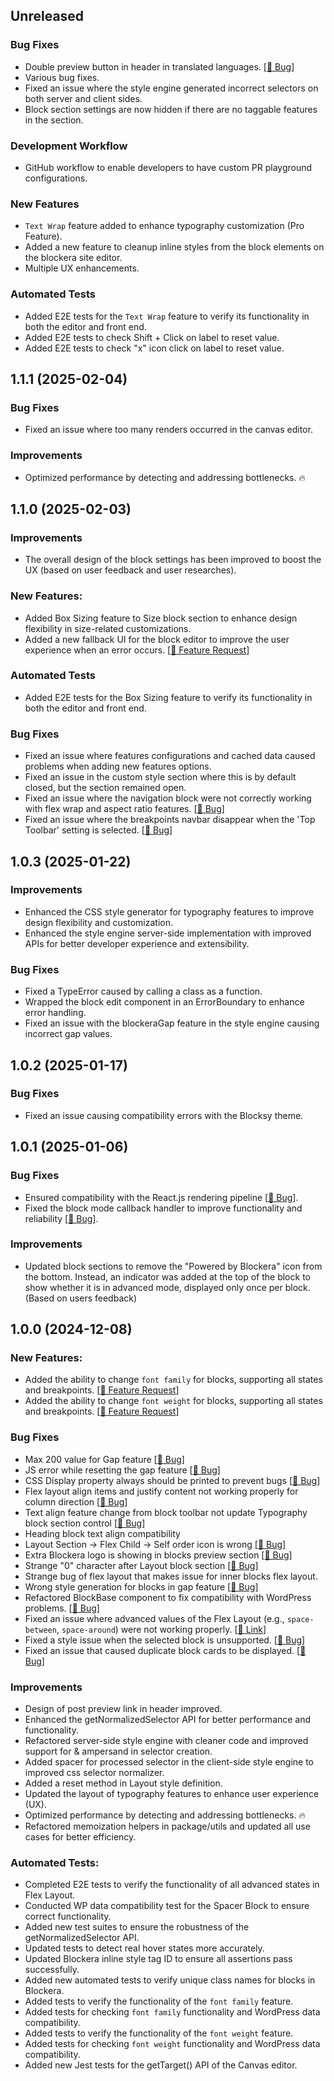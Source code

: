 ## Unreleased

### Bug Fixes
- Double preview button in header in translated languages. [[🔗 Bug](https://community.blockera.ai/bugs-mdhyb8nc/post/missing-translation-string-for-blockera-iBEIfdKXdbBkpn1?highlight=mIwhJxxt63eUix5)]
- Various bug fixes.
- Fixed an issue where the style engine generated incorrect selectors on both server and client sides.
- Block section settings are now hidden if there are no taggable features in the section.

### Development Workflow
- GitHub workflow to enable developers to have custom PR playground configurations.

### New Features
- `Text Wrap` feature added to enhance typography customization (Pro Feature).
- Added a new feature to cleanup inline styles from the block elements on the blockera site editor.
- Multiple UX enhancements.

### Automated Tests
- Added E2E tests for the `Text Wrap` feature to verify its functionality in both the editor and front end.
- Added E2E tests to check Shift + Click on label to reset value.
- Added E2E tests to check "x" icon click on label to reset value.

## 1.1.1 (2025-02-04)

### Bug Fixes
- Fixed an issue where too many renders occurred in the canvas editor.

### Improvements
- Optimized performance by detecting and addressing bottlenecks. 🔥

## 1.1.0 (2025-02-03)

### Improvements
- The overall design of the block settings has been improved to boost the UX (based on user feedback and user researches).

### New Features:
- Added Box Sizing feature to Size block section to enhance design flexibility in size-related customizations.
- Added a new fallback UI for the block editor to improve the user experience when an error occurs. [[🔗 Feature Request](https://community.blockera.ai/feature-request-1rsjg2ck/post/bug-detector-and-reporter-inside-wp-admin-JNHwQhKzYqrEjK6)]

### Automated Tests
- Added E2E tests for the Box Sizing feature to verify its functionality in both the editor and front end.

### Bug Fixes
- Fixed an issue where features configurations and cached data caused problems when adding new features options.
- Fixed an issue in the custom style section where this is by default closed, but the section remained open.
- Fixed an issue where the navigation block were not correctly working with flex wrap and aspect ratio features. [[🔗 Bug](https://community.blockera.ai/bugs-mdhyb8nc/post/bug-in-navigation-block-WQZsA8IAhFcPNxR)]
- Fixed an issue where the breakpoints navbar disappear when the 'Top Toolbar' setting is selected. [[🔗 Bug](https://community.blockera.ai/bugs-mdhyb8nc/post/blockers-top-toolbar-disappears-if-you-select-top-toolbar-setting-sldgztD8JG2lVeC)]

## 1.0.3 (2025-01-22)


### Improvements
- Enhanced the CSS style generator for typography features to improve design flexibility and customization.
- Enhanced the style engine server-side implementation with improved APIs for better developer experience and extensibility.

### Bug Fixes
- Fixed a TypeError caused by calling a class as a function.
- Wrapped the block edit component in an ErrorBoundary to enhance error handling.
- Fixed an issue with the blockeraGap feature in the style engine causing incorrect gap values.

## 1.0.2 (2025-01-17)

### Bug Fixes
- Fixed an issue causing compatibility errors with the Blocksy theme.


## 1.0.1 (2025-01-06)

### Bug Fixes
- Ensured compatibility with the React.js rendering pipeline [[🔗 Bug](https://community.blockera.ai/bugs-mdhyb8nc/post/single-product-block-error-bXDiO88g7LsP0hV)].
- Fixed the block mode callback handler to improve functionality and reliability [[🔗 Bug](https://community.blockera.ai/bugs-mdhyb8nc/post/block-mode-switch-not-works-FsR1uwRuIcCakWp)].

### Improvements
- Updated block sections to remove the "Powered by Blockera" icon from the bottom. Instead, an indicator was added at the top of the block to show whether it is in advanced mode, displayed only once per block. (Based on users feedback)

## 1.0.0 (2024-12-08)

### New Features:
- Added the ability to change `font family` for blocks, supporting all states and breakpoints. [[🔗 Feature Request](https://community.blockera.ai/feature-request-1rsjg2ck/post/font-font-appearance-support-nhEJYxOd5p9k4E1)]
- Added the ability to change `font weight` for blocks, supporting all states and breakpoints. [[🔗 Feature Request](https://community.blockera.ai/feature-request-1rsjg2ck/post/font-font-appearance-support-nhEJYxOd5p9k4E1)]


### Bug Fixes

- Max 200 value for Gap feature [[🔗 Bug](https://community.blockera.ai/bugs-mdhyb8nc/post/max-200-value-for-gap-feature-nwcVKkoyV5PVKEZ)]
- JS error while resetting the gap feature [[🔗 Bug](https://community.blockera.ai/bugs-mdhyb8nc/post/js-error-while-resetting-the-gap-feature-DMkePSiXbnwyPSE)]
- CSS Display property always should be printed to prevent bugs [[🔗 Bug](https://community.blockera.ai/bugs-mdhyb8nc/post/display-feature-always-not-priting-aKA5Jr0gnb6N6Yu)]
- Flex layout align items and justify content not working properly for column direction [[🔗 Bug](https://community.blockera.ai/bugs-mdhyb8nc/post/flex-layout-bug-aZ0Z3LqgOT8aApK)]
- Text align feature change from block toolbar not update Typography block section control [[🔗 Bug](https://community.blockera.ai/bugs-mdhyb8nc/post/changing-text-aling-not-affects-inside-blockera-typography-section-kjKfo0aGpFIJSre)]
- Heading block text align compatibility 
- Layout Section → Flex Child → Self order icon is wrong [[🔗 Bug](https://community.blockera.ai/bugs-mdhyb8nc/post/flex-chlild-order-icon-is-wrong-uVCroH9QzuZSWsf)]
- Extra Blockera logo is showing in blocks preview section [[🔗 Bug](https://community.blockera.ai/bugs-mdhyb8nc/post/extra-logo-on-blocks-fFacaGcdbdRHS3M)]
- Strange "0" character after Layout block section [[🔗 Bug](https://community.blockera.ai/bugs-mdhyb8nc/post/strange-0-after-layout-block-section-tXhcZXMGMn631EH)]
- Strange bug of flex layout that makes issue for inner blocks flex layout.
- Wrong style generation for blocks in gap feature [[🔗 Bug](https://community.blockera.ai/bugs-mdhyb8nc/post/wrong-style-generation-for-blocks-in-gap-feature-nkRSbYvjaK226Rh)]
- Refactored BlockBase component to fix compatibility with WordPress problems. [[🔗 Bug](https://community.blockera.ai/bugs-mdhyb8nc/post/group-block-variation-control-bug-with-updating-layout-section---flex-MSd1lhFdxAGDd2c)]
- Fixed an issue where advanced values of the Flex Layout (e.g., `space-between`, `space-around`) were not working properly. [[🔗 Link](https://community.blockera.ai/bugs-mdhyb8nc/post/advanced-values-of-flex-layout-not-working-properly-wTCfgyDW4w1EoVK)]
- Fixed a style issue when the selected block is unsupported. [[🔗 Bug](https://community.blockera.ai/bugs-mdhyb8nc/post/style-issue-if-current-selected-block-is-a-not-supported-block-9VjcCa2CSA7FPpl)]
- Fixed an issue that caused duplicate block cards to be displayed. [[🔗 Bug](https://community.blockera.ai/bugs-mdhyb8nc/post/extra-block-card-in-the-settings-tab-0C3lR6niX6ygYir)]

### Improvements

- Design of post preview link in header improved.
- Enhanced the getNormalizedSelector API for better performance and functionality.
- Refactored server-side style engine with cleaner code and improved support for & ampersand in selector creation.
- Added spacer for processed selector in the client-side style engine to improved css selector normalizer.
- Added a reset method in Layout style definition.
- Updated the layout of typography features to enhance user experience (UX).
- Optimized performance by detecting and addressing bottlenecks. 🔥
- Refactored memoization helpers in package/utils and updated all use cases for better efficiency.

### Automated Tests:
- Completed E2E tests to verify the functionality of all advanced states in Flex Layout.
- Conducted WP data compatibility test for the Spacer Block to ensure correct functionality.
- Added new test suites to ensure the robustness of the getNormalizedSelector API.
- Updated tests to detect real hover states more accurately.
- Updated Blockera inline style tag ID to ensure all assertions pass successfully.
- Added new automated tests to verify unique class names for blocks in Blockera.
- Added tests to verify the functionality of the `font family` feature.
- Added tests for checking `font family` functionality and WordPress data compatibility.
- Added tests to verify the functionality of the `font weight` feature.
- Added tests for checking `font weight` functionality and WordPress data compatibility.
- Added new Jest tests for the getTarget() API of the Canvas editor.
